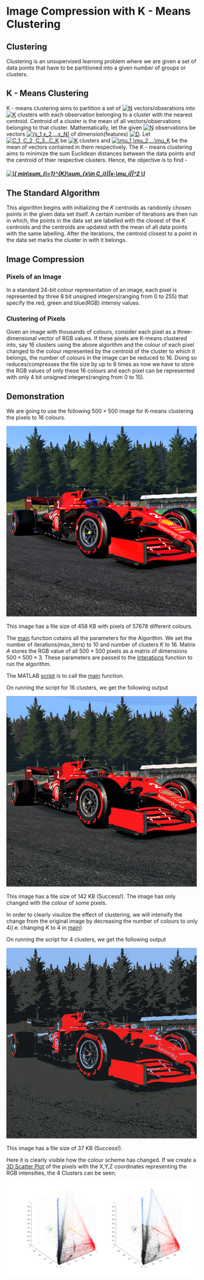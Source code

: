 # Image Compression with K - Means Clustering

## Clustering
 
Clustering is an unsupervised learning problem where we are given a set of data points that have to be partitioned into a given number of groups or clusters.

## K - Means Clustering

K - means clustering aims to partition a set of <a href="https://www.codecogs.com/eqnedit.php?latex=N" target="_blank"><img src="https://latex.codecogs.com/gif.latex?N" title="N" /></a> vectors/obserations into <a href="https://www.codecogs.com/eqnedit.php?latex=K" target="_blank"><img src="https://latex.codecogs.com/gif.latex?K" title="K" /></a> clusters with each observation belonging to a cluster with the nearest centroid. Centroid of a cluster is the mean of all vectors/observations belonging to that cluster. Mathematically, let the given <a href="https://www.codecogs.com/eqnedit.php?latex=N" target="_blank"><img src="https://latex.codecogs.com/gif.latex?N" title="N" /></a> observations be vectors <a href="https://www.codecogs.com/eqnedit.php?latex=(x_1,x_2,...x_N)" target="_blank"><img src="https://latex.codecogs.com/gif.latex?(x_1,x_2,...x_N)" title="(x_1,x_2,...x_N)" /></a> of dimension(features) <a href="https://www.codecogs.com/eqnedit.php?latex=D" target="_blank"><img src="https://latex.codecogs.com/gif.latex?D" title="D" /></a>. Let <a href="https://www.codecogs.com/eqnedit.php?latex=C_1,&space;C_2,&space;C_3...C_K" target="_blank"><img src="https://latex.codecogs.com/gif.latex?C_1,&space;C_2,&space;C_3...C_K" title="C_1, C_2, C_3...C_K" /></a> be <a href="https://www.codecogs.com/eqnedit.php?latex=K" target="_blank"><img src="https://latex.codecogs.com/gif.latex?K" title="K" /></a> clusters and <a href="https://www.codecogs.com/eqnedit.php?latex=\mu_1,\mu_2,...\mu_K" target="_blank"><img src="https://latex.codecogs.com/gif.latex?\mu_1,\mu_2,...\mu_K" title="\mu_1,\mu_2,...\mu_K" /></a> be the mean of vectors contained in them respectively. The K - means clustering aims to minimize the sum Euclidean distances between the data points and the centroid of thier respective clusters. Hence, the objective is to find - 

#####  <a href="https://www.codecogs.com/eqnedit.php?latex=\[&space;min\sum_{i=1}^{K}\sum_{x\in&space;C_i}||x-\mu_i||^2&space;\]" target="_blank"><img src="https://latex.codecogs.com/gif.latex?\[&space;min\sum_{i=1}^{K}\sum_{x\in&space;C_i}||x-\mu_i||^2&space;\]" title="\[ min\sum_{i=1}^{K}\sum_{x\in C_i}||x-\mu_i||^2 \]" /></a>

## The Standard Algorithm

This algorithm begins with initializing the $K$ centroids as randomly chosen points in the given data set itself. A certain number of iterations are then run in which, the points in the data set are labelled with the closest of the $K$ centroids and the centroids are updated with the mean of all data points with the same labelling. After the iterations, the centroid closest to a point in the data set marks the cluster in with it belongs.

## Image Compression
### Pixels of an Image

In a standard $24$-bit colour representation of an image, each pixel is represented by three $8$ bit unsigned integers(ranging from $0$ to $255$) that specify the red, green and blue(RGB) intensiy values. 

### Clustering of Pixels

Given an image with thousands of colours, consider each pixel as a three-dimensional vector of RGB values. If these pixels are K-means clustered into, say $16$ clusters using the above algorithm and the colour of each pixel changed to the colour represented by the centroid of the cluster to which it belongs, the number of colours in the image can be reduced to $16$. Doing so reduces/compresses the file size by up to $6$ times as now we have to store the RGB values of only these $16$ colours and each pixel can be represented with only $4$ bit unsigned integers(ranging from $0$ to $15$).




## Demonstration

We are going to use the following $500\times500$ image for K-means clustering the pixels to 16 colours.

![Spa Original](Spa.png)

This image has a file size of 458 KB with pixels of $57678$ different colours.

The [main](main.m) function cotains all the parameters for the Algorithm. We set the number of iterations(max_iters) to $10$ and number of clusters $K$ to $16$. Matrix $A$ stores the RGB value of all $500\times500$ pixels as a matrix of dimensions $500\times500\times3$. These parameters are passed to the [Interations](Iterations.m) function to run the algorithm.

The MATLAB [script](Script.mlx) is to call the [main](main.m) function.

On running the script for 16 clusters, we get the following output 

![Spa In 16 colours](Spa_in_16_colours.png)

This image has a file size of 142 KB (Success!). The image has only changed with the colour of some pixels.

In order to clearly visulize the effect of clustering, we will intensify the change from the original image by decreasing the number of colours to only $4$(i.e. changing $K$ to $4$ in [main](main.m))

On running the script for 4 clusters, we get the following output 

![Spa In 4 colours](Spa_in_4_colours.png)

This image has a file size of 37 KB (Success!).

Here it is clearly visible how the colour scheme has changed. If we create a [3D Scatter Plot](ClusterVisuals4.fig) of the pixels with the X,Y,Z coordinates representing the RGB intensities, the $4$ Clusters can be seen.

![Clusters](ClusterVisuals4.png)
